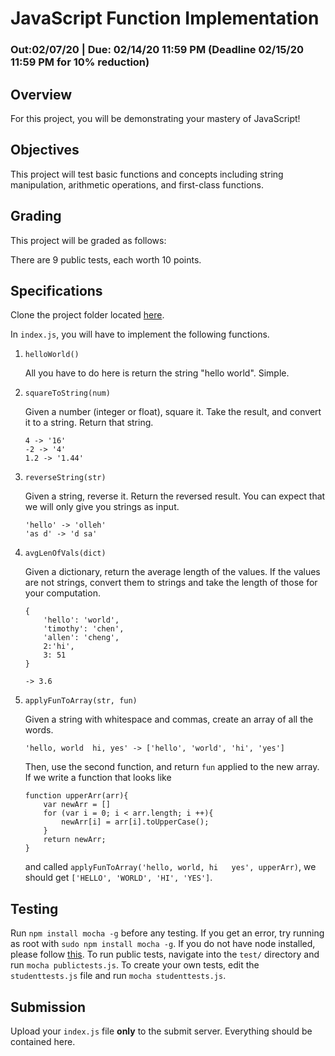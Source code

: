 # JavaScript Function Implementation

### Out:02/07/20 | Due: 02/14/20 11:59 PM (Deadline 02/15/20 11:59 PM for 10% reduction)

## Overview
For this project, you will be demonstrating your mastery of JavaScript!

## Objectives
This project will test basic functions and concepts including string manipulation,
arithmetic operations, and first-class functions.

## Grading
This project will be graded as follows:

There are 9 public tests, each worth 10 points.

## Specifications
Clone the project folder located [here]().

In `index.js`, you will have to implement the following functions.

1. `helloWorld()`

    All you have to do here is return the string "hello world". Simple.

2. `squareToString(num)`

    Given a number (integer or float), square it. Take the result, and convert it
    to a string. Return that string.
    ```
    4 -> '16'
    -2 -> '4'
    1.2 -> '1.44'
    ```

3. `reverseString(str)`

    Given a string, reverse it. Return the reversed result. You can expect that we will
    only give you strings as input.
    ```
    'hello' -> 'olleh'
    'as d' -> 'd sa'
    ```
4. `avgLenOfVals(dict)`

    Given a dictionary, return the average length of the values. If the values are not
    strings, convert them to strings and take the length of those for your computation.
    ```
    {
        'hello': 'world',
        'timothy': 'chen',
        'allen': 'cheng',
        2:'hi',
        3: 51
    }

    -> 3.6
    ```
5. `applyFunToArray(str, fun)`

    Given a string with whitespace and commas, create an array of all the words.

    `'hello, world  hi, yes' -> ['hello', 'world', 'hi', 'yes']`

    Then, use the second function, and return `fun` applied to the new array.
    If we write a function that looks like
    ```
    function upperArr(arr){
        var newArr = []
        for (var i = 0; i < arr.length; i ++){
            newArr[i] = arr[i].toUpperCase();
        }
        return newArr;
    }
    ```
    and called `applyFunToArray('hello, world, hi   yes', upperArr)`, we should get
    `['HELLO', 'WORLD', 'HI', 'YES']`.

## Testing

Run `npm install mocha -g` before any testing. If you get an error, try running as root with `sudo npm install mocha -g`. If you do not have node installed, please follow [this](./nodejs_setup.md).
To run public tests, navigate into the `test/` directory and run `mocha publictests.js`. To create your own tests, edit the `studenttests.js` file and run `mocha studenttests.js`.

## Submission

Upload your `index.js` file **only** to the submit server. Everything should be contained here.
